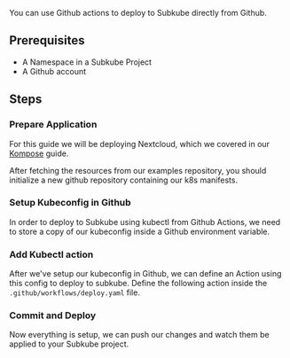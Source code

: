 You can use Github actions to deploy to Subkube directly from Github.

## Prerequisites

- A Namespace in a Subkube Project
- A Github account

## Steps

### Prepare Application

For this guide we will be deploying Nextcloud, which we covered in our [Kompose](kompose.md) guide.

After fetching the resources from our examples repository, you should initialize a new github repository containing our k8s manifests. 

### Setup Kubeconfig in Github

In order to deploy to Subkube using kubectl from Github Actions, we need to store a copy of our kubeconfig inside a Github environment variable.

### Add Kubectl action

After we've setup our kubeconfig in Github, we can define an Action using this config to deploy to subkube. Define the following action inside the `.github/workflows/deploy.yaml` file.

### Commit and Deploy

Now everything is setup, we can push our changes and watch them be applied to your Subkube project.
